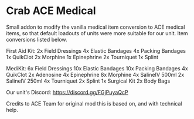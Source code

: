 # Crab ACE Medical
Small addon to modify the vanilla medical item conversion to ACE medical items, so that default loadouts of units were more suitable for our unit. Item conversions listed below.

First Aid Kit:
2x Field Dressings
4x Elastic Bandages
4x Packing Bandages
1x QuikClot
2x Morphine
1x Epinephrine
2x Tourniquet
1x Splint

MediKit:
6x Field Dressings
10x Elastic Bandages
10x Packing Bandages
4x QuikClot
2x Adenosine
4x Epinephrine
8x Morphine
4x SalineIV 500ml
2x SalineIV 250ml
4x Tourniquet
2x Splint
1x Surgical Kit
2x Body Bags

Our unit's Discord: https://discord.gg/FGjPuyaQcP

Credits to ACE Team for original mod this is based on, and with technical help.
